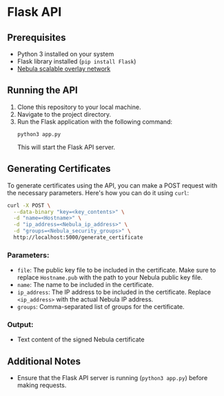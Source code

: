 # Flask API

## Prerequisites
- Python 3 installed on your system
- Flask library installed (`pip install Flask`)
- [Nebula scalable overlay network](https://github.com/slackhq/nebula#distribution-packages)

## Running the API
1. Clone this repository to your local machine.
2. Navigate to the project directory.
3. Run the Flask application with the following command:
   ```
   python3 app.py
   ```
   This will start the Flask API server.

## Generating Certificates
To generate certificates using the API, you can make a POST request with the necessary parameters. Here's how you can do it using `curl`:

```bash
curl -X POST \
  --data-binary "key=<key_contents>" \
  -d "name=<Hostname>" \
  -d "ip_address=<Nebula_ip_address>" \
  -d "groups=<Nebula_security_groups>" \
  http://localhost:5000/generate_certificate

```

### Parameters:
- `file`: The public key file to be included in the certificate. Make sure to replace `Hostname.pub` with the path to your Nebula public key file.
- `name`: The name to be included in the certificate.
- `ip_address`: The IP address to be included in the certificate. Replace `<ip_address>` with the actual Nebula IP address.
- `groups`: Comma-separated list of groups for the certificate.

### Output:
- Text content of the signed Nebula certificate

## Additional Notes
- Ensure that the Flask API server is running (`python3 app.py`) before making requests.
